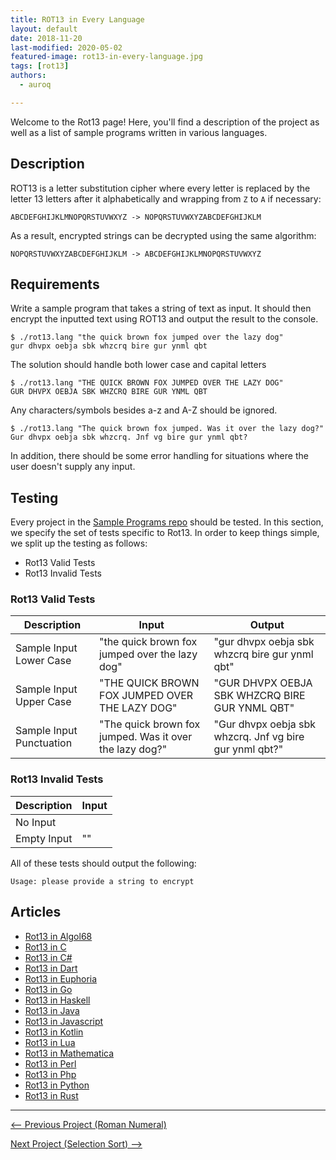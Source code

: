 ```yaml
---
title: ROT13 in Every Language
layout: default
date: 2018-11-20
last-modified: 2020-05-02
featured-image: rot13-in-every-language.jpg
tags: [rot13]
authors:
  - auroq

---
```


Welcome to the Rot13 page! Here, you'll find a description of the project as well as a list of sample programs written in various languages.

## Description

ROT13 is a letter substitution cipher where every letter is replaced by the
letter 13 letters after it alphabetically and wrapping from `Z` to `A` if necessary:

    ABCDEFGHIJKLMNOPQRSTUVWXYZ -> NOPQRSTUVWXYZABCDEFGHIJKLM

As a result, encrypted strings can be decrypted using the same algorithm:

    NOPQRSTUVWXYZABCDEFGHIJKLM -> ABCDEFGHIJKLMNOPQRSTUVWXYZ


## Requirements

Write a sample program that takes a string of text as input.
It should then encrypt the inputted text using ROT13 and output the result to the console.

```console
$ ./rot13.lang "the quick brown fox jumped over the lazy dog"
gur dhvpx oebja sbk whzcrq bire gur ynml qbt
```

The solution should handle both lower case and capital letters

```console
$ ./rot13.lang "THE QUICK BROWN FOX JUMPED OVER THE LAZY DOG"
GUR DHVPX OEBJA SBK WHZCRQ BIRE GUR YNML QBT
```

Any characters/symbols besides a-z and A-Z should be ignored.

```console
$ ./rot13.lang "The quick brown fox jumped. Was it over the lazy dog?"
Gur dhvpx oebja sbk whzcrq. Jnf vg bire gur ynml qbt?
```

In addition, there should be some error handling for situations where the user
doesn't supply any input.


## Testing

Every project in the [Sample Programs repo](https://github.com/TheRenegadeCoder/sample-programs) should be tested.
In this section, we specify the set of tests specific to Rot13.
In order to keep things simple, we split up the testing as follows:

- Rot13 Valid Tests
- Rot13 Invalid Tests

### Rot13 Valid Tests

| Description | Input | Output |
| ----------- | ----- | ------ |
| Sample Input Lower Case | "the quick brown fox jumped over the lazy dog" | "gur dhvpx oebja sbk whzcrq bire gur ynml qbt" |
| Sample Input Upper Case | "THE QUICK BROWN FOX JUMPED OVER THE LAZY DOG" | "GUR DHVPX OEBJA SBK WHZCRQ BIRE GUR YNML QBT" |
| Sample Input Punctuation | "The quick brown fox jumped. Was it over the lazy dog?" | "Gur dhvpx oebja sbk whzcrq. Jnf vg bire gur ynml qbt?" |

### Rot13 Invalid Tests

| Description | Input |
| ----------- | ----- |
| No Input |  |
| Empty Input | "" |

All of these tests should output the following:

```
Usage: please provide a string to encrypt
```


## Articles

- [Rot13 in Algol68](https://rzuckerm.github.io/sample-programs-website-copy/projects/rot13/algol68)
- [Rot13 in C](https://rzuckerm.github.io/sample-programs-website-copy/projects/rot13/c)
- [Rot13 in C#](https://rzuckerm.github.io/sample-programs-website-copy/projects/rot13/c-sharp)
- [Rot13 in Dart](https://rzuckerm.github.io/sample-programs-website-copy/projects/rot13/dart)
- [Rot13 in Euphoria](https://rzuckerm.github.io/sample-programs-website-copy/projects/rot13/euphoria)
- [Rot13 in Go](https://rzuckerm.github.io/sample-programs-website-copy/projects/rot13/go)
- [Rot13 in Haskell](https://rzuckerm.github.io/sample-programs-website-copy/projects/rot13/haskell)
- [Rot13 in Java](https://rzuckerm.github.io/sample-programs-website-copy/projects/rot13/java)
- [Rot13 in Javascript](https://rzuckerm.github.io/sample-programs-website-copy/projects/rot13/javascript)
- [Rot13 in Kotlin](https://rzuckerm.github.io/sample-programs-website-copy/projects/rot13/kotlin)
- [Rot13 in Lua](https://rzuckerm.github.io/sample-programs-website-copy/projects/rot13/lua)
- [Rot13 in Mathematica](https://rzuckerm.github.io/sample-programs-website-copy/projects/rot13/mathematica)
- [Rot13 in Perl](https://rzuckerm.github.io/sample-programs-website-copy/projects/rot13/perl)
- [Rot13 in Php](https://rzuckerm.github.io/sample-programs-website-copy/projects/rot13/php)
- [Rot13 in Python](https://rzuckerm.github.io/sample-programs-website-copy/projects/rot13/python)
- [Rot13 in Rust](https://rzuckerm.github.io/sample-programs-website-copy/projects/rot13/rust)

***

<nav class="project-nav">

<div id="prev" markdown="1">

[<-- Previous Project (Roman Numeral)](https://rzuckerm.github.io/sample-programs-website-copy/projects/roman-numeral)

</div>

<div id="next" markdown="1">

[Next Project (Selection Sort) -->](https://rzuckerm.github.io/sample-programs-website-copy/projects/selection-sort)

</div>

</nav>